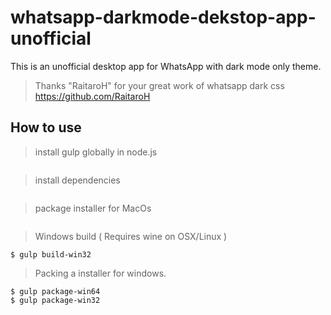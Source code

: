 # whatsapp-darkmode-dekstop-app-unofficial
This is an unofficial desktop app for WhatsApp with dark mode only theme.

>Thanks "RaitaroH" for your great work of whatsapp dark css https://github.com/RaitaroH


## How to use
>install gulp globally in node.js
```$ npm install -g gulp
```

>install dependencies
```$ npm install
```

>package installer for MacOs
```$ gulp package-osx64
```

>Windows build ( Requires wine on OSX/Linux )
```$ gulp build-win64
$ gulp build-win32
```

>Packing a installer for windows. 
```
$ gulp package-win64
$ gulp package-win32
```
